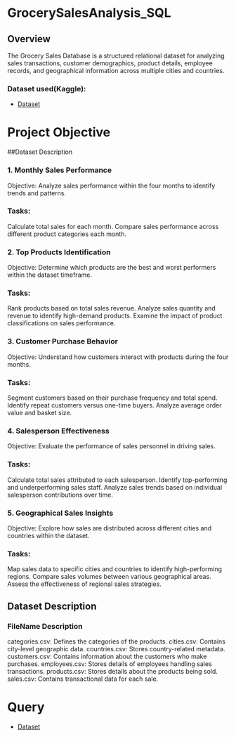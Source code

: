 # GrocerySalesAnalysis_SQL
## Overview
The Grocery Sales Database is a structured relational dataset for analyzing sales transactions, customer demographics, product details, employee records, and geographical information across multiple cities and countries. 

### Dataset used(Kaggle): 
- <a href= "https://www.kaggle.com/datasets/andrexibiza/grocery-sales-dataset/discussion/563656">Dataset</a>

# Project Objective
##Dataset Description
### 1. Monthly Sales Performance
Objective: Analyze sales performance within the four months to identify trends and patterns.
### Tasks:
Calculate total sales for each month.
Compare sales performance across different product categories each month.
### 2. Top Products Identification
Objective: Determine which products are the best and worst performers within the dataset timeframe.
### Tasks:
Rank products based on total sales revenue.
Analyze sales quantity and revenue to identify high-demand products.
Examine the impact of product classifications on sales performance.
### 3. Customer Purchase Behavior
Objective: Understand how customers interact with products during the four months.
### Tasks:
Segment customers based on their purchase frequency and total spend.
Identify repeat customers versus one-time buyers.
Analyze average order value and basket size.
### 4. Salesperson Effectiveness
Objective: Evaluate the performance of sales personnel in driving sales.
### Tasks:
Calculate total sales attributed to each salesperson.
Identify top-performing and underperforming sales staff.
Analyze sales trends based on individual salesperson contributions over time.
### 5. Geographical Sales Insights
Objective: Explore how sales are distributed across different cities and countries within the dataset.
### Tasks:
Map sales data to specific cities and countries to identify high-performing regions.
Compare sales volumes between various geographical areas.
Assess the effectiveness of regional sales strategies.

## Dataset Description
### FileName	                Description
categories.csv:	Defines the categories of the products.
cities.csv:	Contains city-level geographic data.
countries.csv:	Stores country-related metadata.
customers.csv:	Contains information about the customers who make purchases.
employees.csv:	Stores details of employees handling sales transactions.
products.csv:	Stores details about the products being sold.
sales.csv:	Contains transactional data for each sale.

# Query
- <a href= "[https://www.kaggle.com/datasets/andrexibiza/grocery-sales-dataset/discussion/563656](https://github.com/CeejayInTech/GrocerySalesAnalysis_SQL/blob/main/Queries/SQLQuery_Sales%20Analysis.sql)">Dataset</a>

